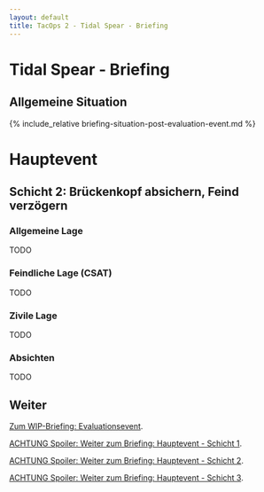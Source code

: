 ```yaml
---
layout: default
title: TacOps 2 - Tidal Spear - Briefing
---
```


<div markdown="1" class="briefing-textblock">

# Tidal Spear - Briefing

## Allgemeine Situation

{% include_relative briefing-situation-post-evaluation-event.md %}

# Hauptevent

## Schicht 2: Brückenkopf absichern, Feind verzögern  

<div markdown="1" class="hidden">

### Allgemeine Lage

TODO

### Feindliche Lage (CSAT)

TODO

### Zivile Lage

TODO

### Absichten

TODO

</div>

## Weiter

[Zum WIP-Briefing: Evaluationsevent](./briefing-evaluation-event.html).

[ACHTUNG Spoiler: Weiter zum Briefing: Hauptevent - Schicht 1](./briefing-main-event-1.html).

[ACHTUNG Spoiler: Weiter zum Briefing: Hauptevent - Schicht 2](./briefing-main-event-2.html).

[ACHTUNG Spoiler: Weiter zum Briefing: Hauptevent - Schicht 3](./briefing-main-event-3.html).

</div>
